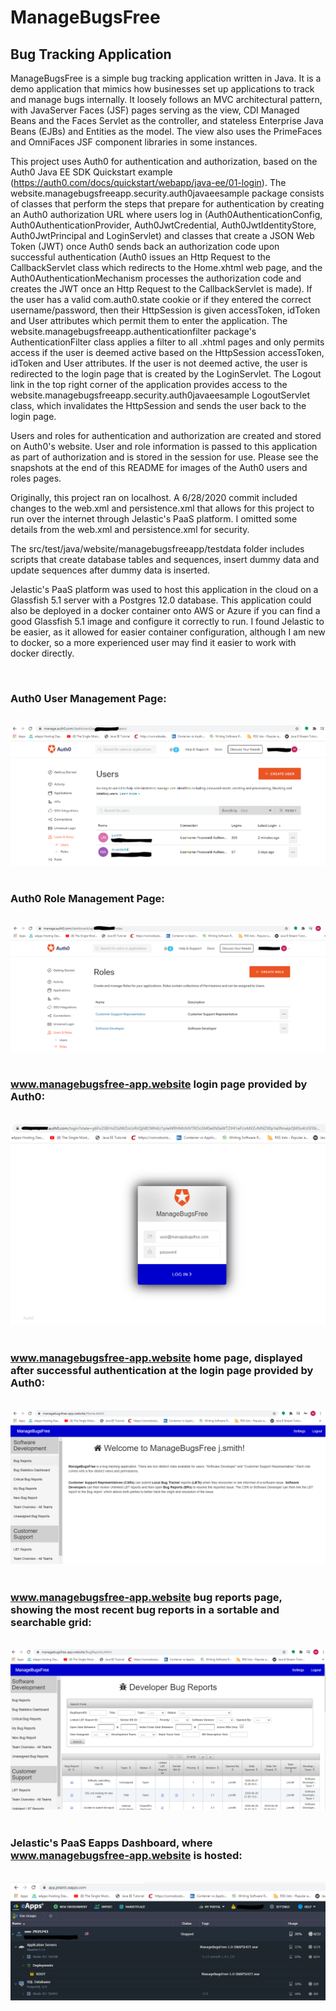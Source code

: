 # ManageBugsFree
## Bug Tracking Application

ManageBugsFree is a simple bug tracking application written in Java. It is a demo application that mimics how businesses set up applications to track and manage bugs internally. It loosely follows an MVC architectural pattern, with JavaServer Faces (JSF) pages serving as the view, CDI Managed Beans and the Faces Servlet as the controller, and stateless Enterprise Java Beans (EJBs) and Entities as the model. The view also uses the PrimeFaces and OmniFaces JSF component libraries in some instances.

This project uses Auth0 for authentication and authorization, based on the Auth0 Java EE SDK Quickstart example (https://auth0.com/docs/quickstart/webapp/java-ee/01-login). The website.managebugsfreeapp.security.auth0javaeesample package consists of classes that perform the steps that prepare for authentication by creating an Auth0 authorization URL where users log in (Auth0AuthenticationConfig, Auth0AuthenticationProvider, Auth0JwtCredential, Auth0JwtIdentityStore, Auth0JwtPrincipal and LoginServlet) and classes that create a JSON Web Token (JWT) once Auth0 sends back an authorization code upon successful authentication (Auth0 issues an Http Request to the CallbackServlet class which redirects to the Home.xhtml web page, and the Auth0AuthenticationMechanism processes the authorization code and creates the JWT once an Http Request to the CallbackServlet is made). If the user has a valid com.auth0.state cookie or if they entered the correct username/password, then their HttpSession is given accessToken, idToken and User attributes which permit them to enter the application. The website.managebugsfreeapp.authenticationfilter package's AuthenticationFilter class applies a filter to all .xhtml pages and only permits access if the user is deemed active based on the HttpSession accessToken, idToken and User attributes. If the user is not deemed active, the user is redirected to the login page that is created by the LoginServlet. The Logout link in the top right corner of the application provides access to the website.managebugsfreeapp.security.auth0javaeesample LogoutServlet class, which invalidates the HttpSession and sends the user back to the login page.

Users and roles for authentication and authorization are created and stored on Auth0's website. User and role information is passed to this application as part of authorization and is stored in the session for use. Please see the snapshots at the end of this README for images of the Auth0 users and roles pages. 

Originally, this project ran on localhost. A 6/28/2020 commit included changes to the web.xml and persistence.xml that allows for this project to run over the internet through Jelastic's PaaS platform. I omitted some details from the web.xml and persistence.xml for security. 

The src/test/java/website/managebugsfreeapp/testdata folder includes scripts that create database tables and sequences, insert dummy data and update sequences after dummy data is inserted.

Jelastic's PaaS platform was used to host this application in the cloud on a Glassfish 5.1 server with a Postgres 12.0 database. This application could also be deployed in a docker container onto AWS or Azure if you can find a good Glassfish 5.1 image and configure it correctly to run. I found Jelastic to be easier, as it allowed for easier container configuration, although I am new to docker, so a more experienced user may find it easier to work with docker directly.

&nbsp;
&nbsp;
### Auth0 User Management Page:
&nbsp;
![alt text](https://github.com/UNDERHMA/ManageBugsFree/blob/master/Images/Users.PNG?raw=true)
&nbsp;
&nbsp;
&nbsp;
### Auth0 Role Management Page:
&nbsp;
![alt text](https://github.com/UNDERHMA/ManageBugsFree/blob/master/Images/Roles.PNG?raw=true)
&nbsp;
&nbsp;
&nbsp;
### www.managebugsfree-app.website login page provided by Auth0:
&nbsp;
![alt text](https://github.com/UNDERHMA/ManageBugsFree/blob/master/Images/Login.PNG?raw=true)
&nbsp;
&nbsp;
&nbsp;
### www.managebugsfree-app.website home page, displayed after successful authentication at the login page provided by Auth0:
&nbsp;
![alt text](https://github.com/UNDERHMA/ManageBugsFree/blob/master/Images/Home.PNG?raw=true)
&nbsp;
&nbsp;
&nbsp;
### www.managebugsfree-app.website bug reports page, showing the most recent bug reports in a sortable and searchable grid:
&nbsp;
![alt text](https://github.com/UNDERHMA/ManageBugsFree/blob/master/Images/Bug%20Reports.PNG?raw=true)
&nbsp;
&nbsp;
&nbsp;
### Jelastic's PaaS Eapps Dashboard, where www.managebugsfree-app.website is hosted:
&nbsp;
![alt text](https://github.com/UNDERHMA/ManageBugsFree/blob/master/Images/Eapps.PNG?raw=true)
&nbsp;
&nbsp;
&nbsp;
